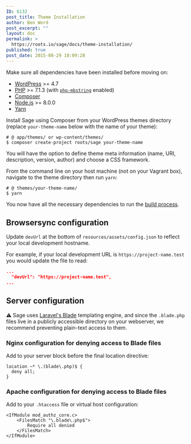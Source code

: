 ```yaml
---
ID: 6132
post_title: Theme Installation
author: Ben Word
post_excerpt: ""
layout: doc
permalink: >
  https://roots.io/sage/docs/theme-installation/
published: true
post_date: 2015-08-29 18:09:28
---
```

Make sure all dependencies have been installed before moving on:

* [WordPress](https://wordpress.org/) >= 4.7
* [PHP](http://php.net/manual/en/install.php) >= 7.1.3 (with [`php-mbstring`](http://php.net/manual/en/book.mbstring.php) enabled)
* [Composer](https://getcomposer.org/download/)
* [Node.js](http://nodejs.org/) >= 8.0.0
* [Yarn](https://yarnpkg.com/en/docs/install)

Install Sage using Composer from your WordPress themes directory (replace `your-theme-name` below with the name of your theme):

```shell
# @ app/themes/ or wp-content/themes/
$ composer create-project roots/sage your-theme-name
```

You will have the option to define theme meta information (name, URI, description, version, author) and choose a CSS framework.

From the command line on your host machine (not on your Vagrant box), navigate to the theme directory then run `yarn`:

```shell
# @ themes/your-theme-name/
$ yarn
```

You now have all the necessary dependencies to run the [build process](/sage/docs/theme-development-and-building/#available-build-commands).

## Browsersync configuration

Update `devUrl` at the bottom of `resources/assets/config.json` to reflect your local development hostname.

For example, if your local development URL is `https://project-name.test` you would update the file to read:

```json
...
  "devUrl": "https://project-name.test",
...
```

## Server configuration

⚠️ Sage uses [Laravel's Blade](/sage/docs/blade-templates/) templating engine, and since the `.blade.php` files live in a publicly accessible directory on your webserver, we recommend preventing plain-text access to them.

### Nginx configuration for denying access to Blade files

Add to your server block before the final location directive:

```plain
location ~* \.(blade\.php)$ {
  deny all;
}
```

### Apache configuration for denying access to Blade files

Add to your `.htaccess` file or virtual host configuration:

```plain
<IfModule mod_authz_core.c>
    <FilesMatch "\.blade\.php$">
        Require all denied
    </FilesMatch>
</IfModule>
```
